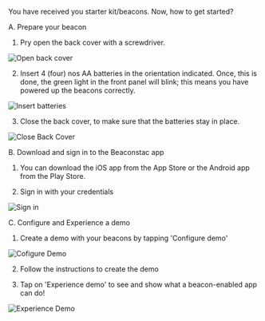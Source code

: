 You have received you starter kit/beacons. Now, how to get started?

A. Prepare your beacon

1. Pry open the back cover with a screwdriver.

![Open back cover](http://i.imgur.com/nrzxi0x.png)

2. Insert 4 (four) nos AA batteries in the orientation indicated. Once, this is done, the green light in the front panel will blink; this means you have powered up the beacons correctly.

![Insert batteries](http://i.imgur.com/I2zjEBO.png)

3. Close the back cover, to make sure that the batteries stay in place.

![Close Back Cover](http://i.imgur.com/jJ1Syzj.png)

B. Download and sign in to the Beaconstac app

1. You can download the iOS app from the App Store or the Android app from the Play Store.

2. Sign in with your credentials

![Sign in](http://i.imgur.com/0xaXHw9.png)

C. Configure and Experience a demo

1. Create a demo with your beacons by tapping 'Configure demo'

![Cofigure Demo](http://i.imgur.com/Mtyslog.png)

2. Follow the instructions to create the demo

3. Tap on 'Experience demo' to see and show what a beacon-enabled app can do!

![Experience Demo](http://i.imgur.com/K3JH1i6.png)
